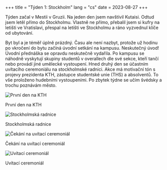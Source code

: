 +++
title = "Týden 1: Stockholm"
lang  = "cs"
date  = 2023-08-27
+++

Týden začal v Mestii v Gruzii. Na jeden den jsem navštívil Kutaisi. Odtud jsem letěl přímo do Stockholmu. Vlastně ne přímo, přebalil jsem si kufry na letišti ve Vratislavi, přespal na letišti ve Stockholmu a ráno vyzvednul klíče od ubytování.

Byt byl a je téměř úplně prázdný. Času ale není nazbyt, protože už hodinu po vkročení do bytu začíná úvodní setkání na kampusu. Neskutečný úvod! Úvodní přednáška se opravdu neskutečně vydařila. Po kampusu se náhodně vyskytují skupiny studentů v overallech dle své sekce, kteří tančí nebo provádí jiné umělecké vystoupení. Hned druhý den se účastním uvítacího ceremoniálu na stockholmské radnici. Akce má motivační tón s projevy prezidenta KTH, zástupce studentské unie (THS) a absolventů. To vše proloženo hudebními vystoupeními. Po zbytek týdne se učím švédsky a trochu poznávám město.

![První den na KTH](first-day-at-kth.jpg)
<figcaption>První den na KTH</figcaption>

![Stockholmská radnice](stockholm-city-hall.jpg)
<figcaption>Stockholmská radnice</figcaption>

![Čekání na uvítací ceremoniál](waiting-for-the-ceremony.jpg)
<figcaption>Čekání na uvítací ceremoniál</figcaption>

![Uvítací ceremoniál](welcome-ceremony-at-kth.jpg)
<figcaption>Uvítací ceremoniál</figcaption>

